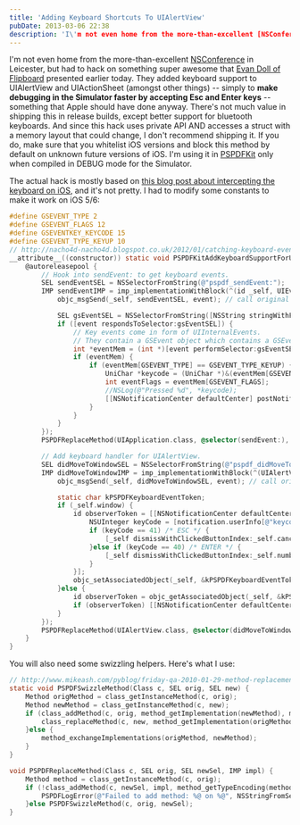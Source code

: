 ```yaml
---
title: 'Adding Keyboard Shortcuts To UIAlertView'
pubDate: 2013-03-06 22:38
description: 'I\'m not even home from the more-than-excellent [NSConference](http://nsconference.com) in Leicester, but had to hack on something super awesome tha...'
---
```


I'm not even home from the more-than-excellent [NSConference](http://nsconference.com) in Leicester, but had to hack on something super awesome that [Evan Doll of Flipboard](http://twitter.com/edog1203) presented earlier today. They added keyboard support to UIAlertView and UIActionSheet (amongst other things) -- simply to **make debugging in the Simulator faster by accepting Esc and Enter keys** -- something that Apple should have done anyway. There's not much value in shipping this in release builds, except better support for bluetooth keyboards. And since this hack uses private API AND accesses a struct with a memory layout that could change, I don't recommend shipping it. If you do, make sure that you whitelist iOS versions and block this method by default on unknown future versions of iOS. I'm using it in [PSPDFKit](http://pspdfkit.com) only when compiled in DEBUG mode for the Simulator.

The actual hack is mostly based on [this blog post about intercepting the keyboard on iOS](http://nacho4d-nacho4d.blogspot.co.uk/2012/01/catching-keyboard-events-in-ios.html), and it's not pretty. I had to modify some constants to make it work on iOS 5/6:

``` objective-c
#define GSEVENT_TYPE 2
#define GSEVENT_FLAGS 12
#define GSEVENTKEY_KEYCODE 15
#define GSEVENT_TYPE_KEYUP 10
// http://nacho4d-nacho4d.blogspot.co.uk/2012/01/catching-keyboard-events-in-ios.html
__attribute__((constructor)) static void PSPDFKitAddKeyboardSupportForUIAlertView(void) {
    @autoreleasepool {
        // Hook into sendEvent: to get keyboard events.
        SEL sendEventSEL = NSSelectorFromString(@"pspdf_sendEvent:");
        IMP sendEventIMP = imp_implementationWithBlock(^(id _self, UIEvent *event) {
            objc_msgSend(_self, sendEventSEL, event); // call original implementation.

            SEL gsEventSEL = NSSelectorFromString([NSString stringWithFormat:@"%@%@Event", @"_", @"gs"]);
            if ([event respondsToSelector:gsEventSEL]) {
                // Key events come in form of UIInternalEvents.
                // They contain a GSEvent object which contains a GSEventRecord among other things.
                int *eventMem = (int *)[event performSelector:gsEventSEL];
                if (eventMem) {
                    if (eventMem[GSEVENT_TYPE] == GSEVENT_TYPE_KEYUP) {
                        UniChar *keycode = (UniChar *)&(eventMem[GSEVENTKEY_KEYCODE]);
                        int eventFlags = eventMem[GSEVENT_FLAGS];
                        //NSLog(@"Pressed %d", *keycode);
                        [[NSNotificationCenter defaultCenter] postNotificationName:@"PSPDFKeyboardEventNotification" object:nil userInfo: @{@"keycode" : @(*keycode), @"eventFlags" : @(eventFlags)}];
                    }
                }
            }
        });
        PSPDFReplaceMethod(UIApplication.class, @selector(sendEvent:), sendEventSEL, sendEventIMP);

        // Add keyboard handler for UIAlertView.
        SEL didMoveToWindowSEL = NSSelectorFromString(@"pspdf_didMoveToWindow");
        IMP didMoveToWindowIMP = imp_implementationWithBlock(^(UIAlertView *_self, UIEvent *event) {
            objc_msgSend(_self, didMoveToWindowSEL, event); // call original implementation.

            static char kPSPDFKeyboardEventToken;
            if (_self.window) {
                id observerToken = [[NSNotificationCenter defaultCenter] addObserverForName:@"PSPDFKeyboardEventNotification" object:nil queue:nil usingBlock:^(NSNotification *notification) {
                    NSUInteger keyCode = [notification.userInfo[@"keycode"] integerValue];
                    if (keyCode == 41) /* ESC */ {
                        [_self dismissWithClickedButtonIndex:_self.cancelButtonIndex animated:YES];
                    }else if (keyCode == 40) /* ENTER */ {
                        [_self dismissWithClickedButtonIndex:_self.numberOfButtons-1 animated:YES];
                    }
                }];
                objc_setAssociatedObject(_self, &kPSPDFKeyboardEventToken, observerToken, OBJC_ASSOCIATION_RETAIN_NONATOMIC);
            }else {
                id observerToken = objc_getAssociatedObject(_self, &kPSPDFKeyboardEventToken);
                if (observerToken) [[NSNotificationCenter defaultCenter] removeObserver:observerToken];
            }
        });
        PSPDFReplaceMethod(UIAlertView.class, @selector(didMoveToWindow), didMoveToWindowSEL, didMoveToWindowIMP);
    }
}
```

You will also need some swizzling helpers. Here's what I use:

``` objective-c
// http://www.mikeash.com/pyblog/friday-qa-2010-01-29-method-replacement-for-fun-and-profit.html
static void PSPDFSwizzleMethod(Class c, SEL orig, SEL new) {
    Method origMethod = class_getInstanceMethod(c, orig);
    Method newMethod = class_getInstanceMethod(c, new);
    if (class_addMethod(c, orig, method_getImplementation(newMethod), method_getTypeEncoding(newMethod))) {
        class_replaceMethod(c, new, method_getImplementation(origMethod), method_getTypeEncoding(origMethod));
    }else {
        method_exchangeImplementations(origMethod, newMethod);
    }
}

void PSPDFReplaceMethod(Class c, SEL orig, SEL newSel, IMP impl) {
    Method method = class_getInstanceMethod(c, orig);
    if (!class_addMethod(c, newSel, impl, method_getTypeEncoding(method))) {
        PSPDFLogError(@"Failed to add method: %@ on %@", NSStringFromSelector(newSel), c);
    }else PSPDFSwizzleMethod(c, orig, newSel);
}
```
